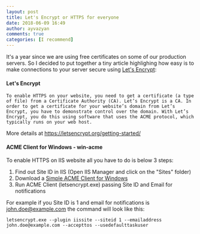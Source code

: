 ```yaml
---
layout: post
title: Let's Encrypt or HTTPS for everyone
date: 2018-06-09 16:49
author: ayvazyan
comments: true
categories: [I recommend]
---
```


It's a year since we are using free certificates on some of our production servers. 
So I decided to put together a tiny article highlighing how easy is to make connections to your server secure using [Let's Encrypt](https://letsencrypt.org/):


#### Let's Encrypt
`To enable HTTPS on your website, you need to get a certificate (a type of file) from a Certificate Authority (CA). Let’s Encrypt is a CA. In order to get a certificate for your website’s domain from Let’s Encrypt, you have to demonstrate control over the domain. With Let’s Encrypt, you do this using software that uses the ACME protocol, which typically runs on your web host.`


More details at https://letsencrypt.org/getting-started/


#### ACME Client for Windows - win-acme


To enable HTTPS on IIS website all you have to do is below 3 steps:
1. Find out Site ID in IIS (Open IIS Manager and click on the "Sites" folder)
2. Download a [Simple ACME Client for Windows](https://github.com/PKISharp/win-acme/releases)
3. Run ACME Client (letsencrypt.exe) passing Site ID and Email for notifications

For example if you Site ID is 1 and email for notifications is john.doe@example.com the command will look like this:

`letsencrypt.exe --plugin iissite --siteid 1 --emailaddress john.doe@example.com --accepttos --usedefaulttaskuser`
